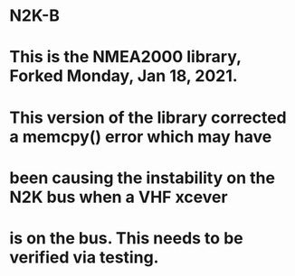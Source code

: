 # N2K-B

# This is the NMEA2000 library, Forked Monday, Jan 18, 2021.
#
# This version of the library corrected a memcpy() error which may have
# been causing the instability on the N2K bus when a VHF xcever
# is on the bus. This needs to be verified via testing.
